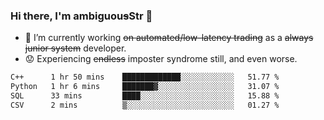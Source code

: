 ### Hi there, I'm ambiguou~~s~~Str 👋

<!--
**ambiguoustexture/ambiguoustexture** is a ✨ _special_ ✨ repository because its `README.md` (this file) appears on your GitHub profile.

Here are some ideas to get you started:
-->
- 🔭 I’m currently working ~~on automated/low-latency trading~~ as a ~~always junior system~~ developer.
- :worried: Experiencing ~~endless~~ imposter syndrome still, and even worse.

<!--START_SECTION:waka-->

```txt
C++      1 hr 50 mins    █████████████░░░░░░░░░░░░   51.77 %
Python   1 hr 6 mins     ███████▓░░░░░░░░░░░░░░░░░   31.07 %
SQL      33 mins         ████░░░░░░░░░░░░░░░░░░░░░   15.88 %
CSV      2 mins          ▒░░░░░░░░░░░░░░░░░░░░░░░░   01.27 %
```

<!--END_SECTION:waka-->
